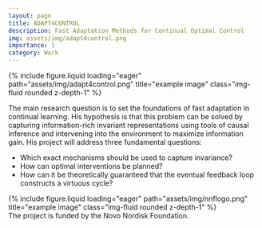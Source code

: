 ```yaml
---
layout: page
title: ADAPT4CONTROL
description: Fast Adaptation Methods for Continual Optimal Control
img: assets/img/adapt4control.png
importance: 1
category: Work
---
```


<div class="row">
    <div class="col-sm mt-3 mt-md-0">
        {% include figure.liquid loading="eager" path="assets/img/adapt4control.png" title="example image" class="img-fluid rounded z-depth-1" %}
    </div>
</div>

The main research question is to set the foundations of fast adaptation in continual learning.
His hypothesis is that this problem can be solved by capturing information-rich invariant representations
using tools of causal inference and intervening into the environment to maximize information gain. His
project will address three fundamental questions: 

 * Which exact mechanisms should be used to capture
invariance? 
 * How can optimal interventions be planned? 
 * How can it be theoretically guaranteed that the eventual feedback loop constructs a virtuous cycle?

<div class="row">
    <div class="col-sm mt-3 mt-md-0">
        {% include figure.liquid loading="eager" path="assets/img/nnflogo.png" title="example image" class="img-fluid rounded z-depth-1" %}
    </div>
</div>
<div class="caption">
    The project is funded by the Novo Nordisk Foundation.
</div>
